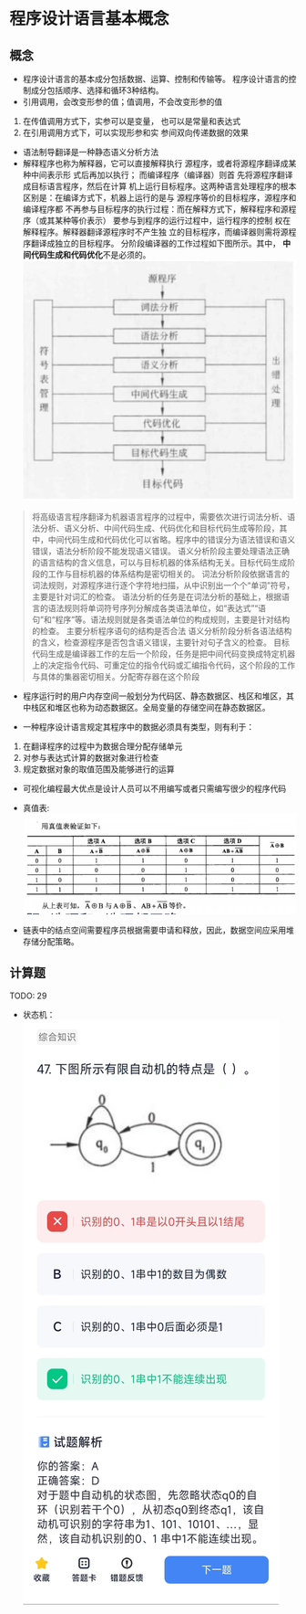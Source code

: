 # 程序设计语言基本概念

## 概念
* 程序设计语言的基本成分包括数据、运算、控制和传输等。 程序设计语言的控制成分包括顺序、选择和循环3种结构。
* 引用调用，会改变形参的值；值调用，不会改变形参的值
1. 在传值调用方式下，实参可以是变量， 也可以是常量和表达式 
2. 在引用调用方式下，可以实现形参和实 参间双向传递数据的效果
* 语法制导翻译是一种静态语义分析方法
* 解释程序也称为解释器，它可以直接解释执行 源程序，或者将源程序翻译成某种中间表示形 式后再加以执行； 而编译程序（编译器）则首 先将源程序翻译成目标语言程序，然后在计算 机上运行目标程序。这两种语言处理程序的根本区别是：在编译方式下，机器上运行的是与 源程序等价的目标程序，源程序和编译程序都 不再参与目标程序的执行过程：而在解释方式下，解释程序和源程序（或其某种等价表示） 要参与到程序的运行过程中，运行程序的控制 权在解释程序。解释器翻译源程序时不产生独 立的目标程序，而编译器则需将源程序翻译成独立的目标程序。 分阶段编译器的工作过程如下图所示。其中， **中间代码生成和代码优化**不是必须的。
![](../../../assets/program-compile.jpg)

> 将高级语言程序翻译为机器语言程序的过程中，需要依次进行词法分析、语法分析、语义分析、中间代码生成、代码优化和目标代码生成等阶段，其中，中间代码生成和代码优化可以省略。程序中的错误分为语法错误和语义错误，语法分析阶段不能发现语义错误。 语义分析阶段主要处理语法正确的语言结构的含义信息，可以与目标机器的体系结构无关。目标代码生成阶段的工作与目标机器的体系结构是密切相关的。
> 词法分析阶段依据语言的词法规则，对源程序进行逐个字符地扫描，从中识别出一个个“单词”符号，主要是针对词汇的检查。 
> 语法分析的任务是在词法分析的基础上，根据语言的语法规则将单词符号序列分解成各类语法单位，如“表达式”“语句”和“程序”等。语法规则就是各类语法单位的构成规则，主要是针对结构的检查。 主要分析程序语句的结构是否合法
> 语义分析阶段分析各语法结构的含义，检查源程序是否包含语义错误，主要针对句子含义的检查。 
> 目标代码生成是编译器工作的左后一个阶段，任务是把中间代码变换成特定机器上的决定指令代码、可重定位的指令代码或汇编指令代码，这个阶段的工作与具体的集器密切相关。分配寄存器在这个阶段

* 程序运行时的用户内存空间一般划分为代码区、静态数据区、栈区和堆区，其中栈区和堆区也称为动态数据区。全局变量的存储空间在静态数据区。

* 一种程序设计语言规定其程序中的数据必须具有类型，则有利于：
1. 在翻译程序的过程中为数据合理分配存储单元 
2. 对参与表达式计算的数据对象进行检查 
3. 规定数据对象的取值范围及能够进行的运算

* 可视化编程最大优点是设计人员可以不用编写或者只需编写很少的程序代码

* 真值表:
![](../../../assets/img/truth-table.jpg)

* 链表中的结点空间需要程序员根据需要申请和释放，因此，数据空间应采用堆存储分配策略。

## 计算题
TODO: 29

* 状态机：
![](../../../assets/img/state-machine.jpg)